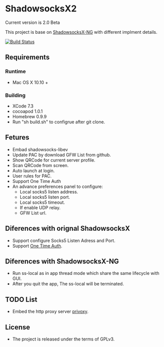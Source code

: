 # ShadowsocksX2

Current version is 2.0 Beta

This project is base on [ShadowsocksX-NG](https://github.com/qiuyuzhou/ShadowsocksX-NG) with different implment details.

[![Build Status](https://travis-ci.org/cs17899219/shadowsocks-Mac.svg?branch=master)](https://travis-ci.org/cs17899219/shadowsocks-Mac)

## Requirements

### Runtime

- Mac OS X 10.10 +

### Building

- XCode 7.3
- cocoapod 1.0.1
- Homebrew 0.9.9
- Run "sh build.sh" to configrue after git clone.

## Fetures

- Embad shadowsocks-libev
- Update PAC by download GFW List from github.
- Show QRCode for current server profile.
- Scan QRCode from screen.
- Auto launch at login.
- User rules for PAC.
- Support One Time Auth
- An advance preferences panel to configure:
    - Local socks5 listen address.
    - Local socks5 listen port.
    - Local socks5 timeout.
    - If enable UDP relay.
    - GFW List url.

## Diferences with orignal ShadowsocksX

- Support configure Socks5 Listen Adress and Port.
- Support [One Time Auth](https://shadowsocks.org/en/spec/one-time-auth.html).

## Diferences with ShadowsocksX-NG

- Run ss-local as in app thread mode which share the same lifecycle with GUI.
- After you quit the app, The ss-local will be terminated.

## TODO List

- Embed the http proxy server [privoxy](http://www.privoxy.org/).

## License

- The project is released under the terms of GPLv3.
